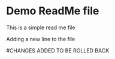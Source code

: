 # Demo ReadMe file

This is a simple read me file

Adding a new line to the file

#CHANGES ADDED TO BE ROLLED BACK